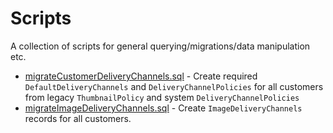 # Scripts

A collection of scripts for general querying/migrations/data manipulation etc.

* [migrateCustomerDeliveryChannels.sql](migrateCustomerDeliveryChannels.sql) - Create required `DefaultDeliveryChannels` and `DeliveryChannelPolicies` for all customers from legacy `ThumbnailPolicy` and system `DeliveryChannelPolicies`
* [migrateImageDeliveryChannels.sql](migrateImageDeliveryChannels.sql) - Create `ImageDeliveryChannels` records for all customers.